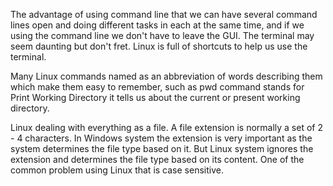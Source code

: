 The advantage of using command line that we can have several command lines open and doing different tasks in each at the same time, and if we using the command line 
we don't have to leave the GUI. The terminal may seem daunting but don't fret. Linux is full of shortcuts to help us use the terminal.


Many Linux commands named as an abbreviation of words describing them which make them easy to remember, such as pwd command stands for Print Working Directory it tells us about 
the current or present working directory.


Linux dealing with everything as a file.  A file extension is normally a set of 2 - 4 characters. In Windows system the extension is very important as the system determines the file type based on it. But Linux system ignores the extension and determines the file type based on its content. 
One of the common problem using Linux that is case sensitive.

